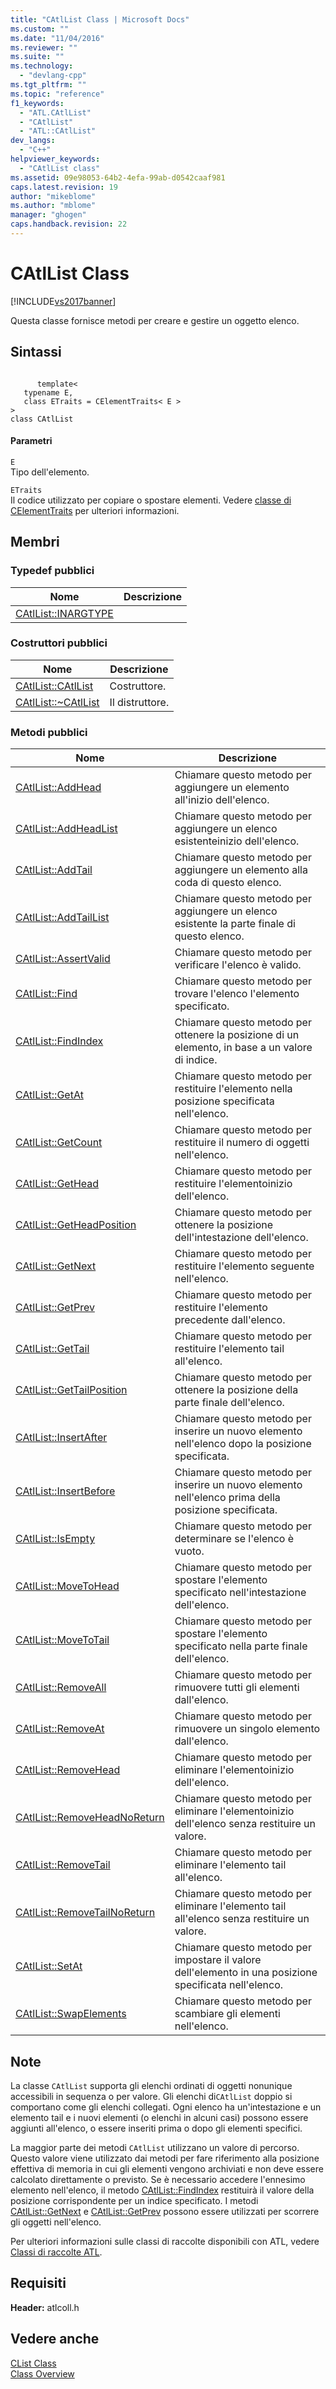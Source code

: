 ```yaml
---
title: "CAtlList Class | Microsoft Docs"
ms.custom: ""
ms.date: "11/04/2016"
ms.reviewer: ""
ms.suite: ""
ms.technology: 
  - "devlang-cpp"
ms.tgt_pltfrm: ""
ms.topic: "reference"
f1_keywords: 
  - "ATL.CAtlList"
  - "CAtlList"
  - "ATL::CAtlList"
dev_langs: 
  - "C++"
helpviewer_keywords: 
  - "CAtlList class"
ms.assetid: 09e98053-64b2-4efa-99ab-d0542caaf981
caps.latest.revision: 19
author: "mikeblome"
ms.author: "mblome"
manager: "ghogen"
caps.handback.revision: 22
---
```

# CAtlList Class
[!INCLUDE[vs2017banner](../../assembler/inline/includes/vs2017banner.md)]

Questa classe fornisce metodi per creare e gestire un oggetto elenco.  
  
## Sintassi  
  
```  
  
      template<  
   typename E,  
   class ETraits = CElementTraits< E >  
>  
class CAtlList  
```  
  
#### Parametri  
 `E`  
 Tipo dell'elemento.  
  
 `ETraits`  
 Il codice utilizzato per copiare o spostare elementi.  Vedere [classe di CElementTraits](../../atl/reference/celementtraits-class.md) per ulteriori informazioni.  
  
## Membri  
  
### Typedef pubblici  
  
|Nome|Descrizione|  
|----------|-----------------|  
|[CAtlList::INARGTYPE](../Topic/CAtlList::INARGTYPE.md)||  
  
### Costruttori pubblici  
  
|Nome|Descrizione|  
|----------|-----------------|  
|[CAtlList::CAtlList](../Topic/CAtlList::CAtlList.md)|Costruttore.|  
|[CAtlList::~CAtlList](../Topic/CAtlList::~CAtlList.md)|Il distruttore.|  
  
### Metodi pubblici  
  
|Nome|Descrizione|  
|----------|-----------------|  
|[CAtlList::AddHead](../Topic/CAtlList::AddHead.md)|Chiamare questo metodo per aggiungere un elemento all'inizio dell'elenco.|  
|[CAtlList::AddHeadList](../Topic/CAtlList::AddHeadList.md)|Chiamare questo metodo per aggiungere un elenco esistenteinizio dell'elenco.|  
|[CAtlList::AddTail](../Topic/CAtlList::AddTail.md)|Chiamare questo metodo per aggiungere un elemento alla coda di questo elenco.|  
|[CAtlList::AddTailList](../Topic/CAtlList::AddTailList.md)|Chiamare questo metodo per aggiungere un elenco esistente la parte finale di questo elenco.|  
|[CAtlList::AssertValid](../Topic/CAtlList::AssertValid.md)|Chiamare questo metodo per verificare l'elenco è valido.|  
|[CAtlList::Find](../Topic/CAtlList::Find.md)|Chiamare questo metodo per trovare l'elenco l'elemento specificato.|  
|[CAtlList::FindIndex](../Topic/CAtlList::FindIndex.md)|Chiamare questo metodo per ottenere la posizione di un elemento, in base a un valore di indice.|  
|[CAtlList::GetAt](../Topic/CAtlList::GetAt.md)|Chiamare questo metodo per restituire l'elemento nella posizione specificata nell'elenco.|  
|[CAtlList::GetCount](../Topic/CAtlList::GetCount.md)|Chiamare questo metodo per restituire il numero di oggetti nell'elenco.|  
|[CAtlList::GetHead](../Topic/CAtlList::GetHead.md)|Chiamare questo metodo per restituire l'elementoinizio dell'elenco.|  
|[CAtlList::GetHeadPosition](../Topic/CAtlList::GetHeadPosition.md)|Chiamare questo metodo per ottenere la posizione dell'intestazione dell'elenco.|  
|[CAtlList::GetNext](../Topic/CAtlList::GetNext.md)|Chiamare questo metodo per restituire l'elemento seguente nell'elenco.|  
|[CAtlList::GetPrev](../Topic/CAtlList::GetPrev.md)|Chiamare questo metodo per restituire l'elemento precedente dall'elenco.|  
|[CAtlList::GetTail](../Topic/CAtlList::GetTail.md)|Chiamare questo metodo per restituire l'elemento tail all'elenco.|  
|[CAtlList::GetTailPosition](../Topic/CAtlList::GetTailPosition.md)|Chiamare questo metodo per ottenere la posizione della parte finale dell'elenco.|  
|[CAtlList::InsertAfter](../Topic/CAtlList::InsertAfter.md)|Chiamare questo metodo per inserire un nuovo elemento nell'elenco dopo la posizione specificata.|  
|[CAtlList::InsertBefore](../Topic/CAtlList::InsertBefore.md)|Chiamare questo metodo per inserire un nuovo elemento nell'elenco prima della posizione specificata.|  
|[CAtlList::IsEmpty](../Topic/CAtlList::IsEmpty.md)|Chiamare questo metodo per determinare se l'elenco è vuoto.|  
|[CAtlList::MoveToHead](../Topic/CAtlList::MoveToHead.md)|Chiamare questo metodo per spostare l'elemento specificato nell'intestazione dell'elenco.|  
|[CAtlList::MoveToTail](../Topic/CAtlList::MoveToTail.md)|Chiamare questo metodo per spostare l'elemento specificato nella parte finale dell'elenco.|  
|[CAtlList::RemoveAll](../Topic/CAtlList::RemoveAll.md)|Chiamare questo metodo per rimuovere tutti gli elementi dall'elenco.|  
|[CAtlList::RemoveAt](../Topic/CAtlList::RemoveAt.md)|Chiamare questo metodo per rimuovere un singolo elemento dall'elenco.|  
|[CAtlList::RemoveHead](../Topic/CAtlList::RemoveHead.md)|Chiamare questo metodo per eliminare l'elementoinizio dell'elenco.|  
|[CAtlList::RemoveHeadNoReturn](../Topic/CAtlList::RemoveHeadNoReturn.md)|Chiamare questo metodo per eliminare l'elementoinizio dell'elenco senza restituire un valore.|  
|[CAtlList::RemoveTail](../Topic/CAtlList::RemoveTail.md)|Chiamare questo metodo per eliminare l'elemento tail all'elenco.|  
|[CAtlList::RemoveTailNoReturn](../Topic/CAtlList::RemoveTailNoReturn.md)|Chiamare questo metodo per eliminare l'elemento tail all'elenco senza restituire un valore.|  
|[CAtlList::SetAt](../Topic/CAtlList::SetAt.md)|Chiamare questo metodo per impostare il valore dell'elemento in una posizione specificata nell'elenco.|  
|[CAtlList::SwapElements](../Topic/CAtlList::SwapElements.md)|Chiamare questo metodo per scambiare gli elementi nell'elenco.|  
  
## Note  
 La classe `CAtlList` supporta gli elenchi ordinati di oggetti nonunique accessibili in sequenza o per valore.  Gli elenchi di`CAtlList` doppio si comportano come gli elenchi collegati.  Ogni elenco ha un'intestazione e un elemento tail e i nuovi elementi \(o elenchi in alcuni casi\) possono essere aggiunti all'elenco, o essere inseriti prima o dopo gli elementi specifici.  
  
 La maggior parte dei metodi `CAtlList` utilizzano un valore di percorso.  Questo valore viene utilizzato dai metodi per fare riferimento alla posizione effettiva di memoria in cui gli elementi vengono archiviati e non deve essere calcolato direttamente o previsto.  Se è necessario accedere l'ennesimo elemento nell'elenco, il metodo [CAtlList::FindIndex](../Topic/CAtlList::FindIndex.md) restituirà il valore della posizione corrispondente per un indice specificato.  I metodi [CAtlList::GetNext](../Topic/CAtlList::GetNext.md) e [CAtlList::GetPrev](../Topic/CAtlList::GetPrev.md) possono essere utilizzati per scorrere gli oggetti nell'elenco.  
  
 Per ulteriori informazioni sulle classi di raccolte disponibili con ATL, vedere [Classi di raccolte ATL](../../atl/atl-collection-classes.md).  
  
## Requisiti  
 **Header:** atlcoll.h  
  
## Vedere anche  
 [CList Class](../../mfc/reference/clist-class.md)   
 [Class Overview](../../atl/atl-class-overview.md)